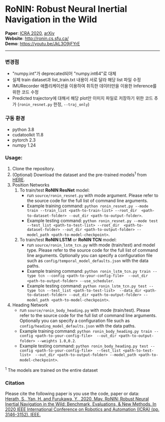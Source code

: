 # RoNIN: Robust Neural Inertial Navigation in the Wild

**Paper**: [ICRA 2020](https://ieeexplore.ieee.org/abstract/document/9196860), [arXiv](https://arxiv.org/abs/1905.12853)  
**Website**: http://ronin.cs.sfu.ca/  
**Demo**: https://youtu.be/JkL3O9jFYrE

---
### 변경점
- "numpy.int"가 deprecated되어 "numpy.int64"로 대체
- 실제 train dataset과 list_train.txt 내용이 서로 달라 해당 list 파일 수정
- IMURecorder 애플리케이션을 이용하여 취득한 데이터만을 이용한 Inference를 위한 코드 수정
- Predicted trajectory에 대해서 해당 plot만 이미지 파일로 저장하기 위한 코드 추가 (`ronin_resnet.py` 한정, `--traj_only`)
### 구동 환경
- python 3.8
- cudatoolkit 11.8
- pytorch 2.3
- numpy 1.24

### Usage:
1. Clone the repository.
2. (Optional) Download the dataset and the pre-trained models<sup>1</sup> from [HERE](https://doi.org/10.20383/102.0543). 
3. Position Networks 
    1. To train/test **RoNIN ResNet** model:
        * run ```source/ronin_resnet.py``` with mode argument. Please refer to the source code for the full list of command 
        line arguments. 
        * Example training command: ```python ronin_resnet.py --mode train --train_list <path-to-train-list> --root_dir 
        <path-to-dataset-folder> --out_dir <path-to-output-folder>```.
        * Example testing command: ```python ronin_resnet.py --mode test --test_list <path-to-test-list> --root_dir 
        <path-to-dataset-folder> --out_dir <path-to-output-folder> --model_path <path-to-model-checkpoint>```.
    2. To train/test **RoNIN LSTM** or **RoNIN TCN** model:
        * run ```source/ronin_lstm_tcn.py``` with mode (train/test) and model type. Please refer to the source code for the 
        full list of command line arguments. Optionally you can specify a configuration file such as ```config/temporal_model_defaults.json``` with the data
         paths.
        * Example training command: ```python ronin_lstm_tcn.py train --type tcn --config <path-to-your-config-file> 
        --out_dir <path-to-output-folder> --use_scheduler```.
        * Example testing command: ```python ronin_lstm_tcn.py test --type tcn --test_list <path-to-test-list> 
        --data_dir <path-to-dataset-folder> --out_dir <path-to-output-folder> --model_path <path-to-model-checkpoint>```.
4. Heading Network
    * run ```source/ronin_body_heading.py``` with mode (train/test). Please refer to the source code 
    for the full list of command line arguments. Optionally you can specify a configuration file such as 
    ```config/heading_model_defaults.json``` with the data paths.
    * Example training command: ```python ronin_body_heading.py train --config <path-to-your-config-file> 
    --out_dir <path-to-output-folder> --weights 1.0,0.2```.
    * Example testing command: ```python ronin_body_heading.py test --config <path-to-your-config-file> 
    --test_list <path-to-test-list>  --out_dir <path-to-output-folder> --model_path <path-to-model-checkpoint>```.

<sup>1</sup> The models are trained on the entire dataset

### Citation
Please cite the following paper is you use the code, paper or data:  
[Herath, S., Yan, H. and Furukawa, Y., 2020, May. RoNIN: Robust Neural Inertial Navigation in the Wild: Benchmark, Evaluations, & New Methods. In 2020 IEEE International Conference on Robotics and Automation (ICRA) (pp. 3146-3152). IEEE.](https://ieeexplore.ieee.org/abstract/document/9196860)
